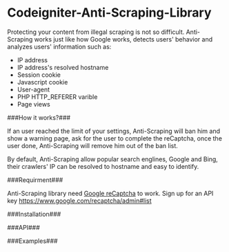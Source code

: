 # Codeigniter-Anti-Scraping-Library

Protecting your content from illegal scraping is not so difficult. Anti-Scraping works just like how Google works, detects users' behavior and analyzes users' information such as:

- IP address
- IP address's resolved hostname
- Session cookie
- Javascript cookie
- User-agent
- PHP HTTP_REFERER varible
- Page views

###How it works?###

If an user reached the limit of your settings, Anti-Scraping will ban him and show a warning page, ask for the user to complete the reCaptcha, once the user done, Anti-Scraping will remove him out of the ban list.

By default, Anti-Scraping allow popular search englines, Google and Bing, their crawlers' IP can be resolved to hostname and easy to identify.

###Requirment###

Anti-Scraping library need [Google reCaptcha](https://github.com/google/recaptcha) to work.
Sign up for an API key https://www.google.com/recaptcha/admin#list

###Installation###



###API###


###Examples###
